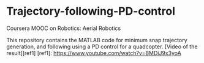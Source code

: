 # Trajectory-following-PD-control
Coursera MOOC on Robotics: Aerial Robotics

This repository contains the MATLAB code for minimum snap trajectory generation, and following using a PD control for a quadcopter. [Video of the result][ref1]
[ref1]: https://www.youtube.com/watch?v=BMDiJ9x3yoA
